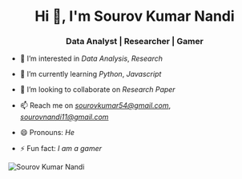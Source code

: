 <h1 align="center">Hi 👋, I'm Sourov Kumar Nandi</h1>

<h3 align="center">Data Analyst | Researcher | Gamer</h3>

- 👀 I’m interested in *Data Analysis*, *Research*
  
- 🌱 I’m currently learning *Python*, *Javascript*
  
- 💞️ I’m looking to collaborate on *Research Paper*
  
- 📫 Reach me on *sourovkumar54@gmail.com*, *sourovnandi11@gmail.com*
  
- 😄 Pronouns: *He*
  
- ⚡ Fun fact: *I am a gamer*
  
<p><img align="left" src="https://github-readme-stats.vercel.app/api/top-langs?username=Sourov2002t&show_icons=true&locale=en&layout=compact" alt="Sourov Kumar Nandi" /></p>
